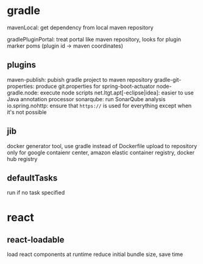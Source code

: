 # gradle
mavenLocal: 
get dependency from local maven repository

gradlePluginPortal: 
treat portal like maven repository, looks for plugin marker poms (plugin id -> maven coordinates)

## plugins
maven-publish: pubish gradle project to maven repository
gradle-git-properties: produce git.properties for spring-boot-actuator
node-gradle.node: execute node scripts
net.ltgt.apt[-eclipse|idea]: easier to use Java annotation processor
sonarqube: run SonarQube analysis
io.spring.nohttp: ensure that `https://` is used for everything except when it's not possible

## jib
docker generator tool, use gradle instead of Dockerfile upload to repository
only for google contaienr center, amazon elastic container registry, docker hub registry

## defaultTasks
run if no task specified


# react
## react-loadable
load react components at runtime
reduce initial bundle size, save time
















